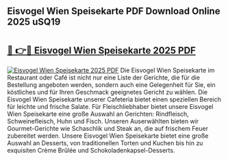 ## Eisvogel Wien Speisekarte PDF Download Online 2025 uSQ19

# <h2><a href="http://gc7pknx.nevu.top/?p=Eisvogel+Wien+Speisekarte">🔗 👉🔴 Eisvogel Wien Speisekarte 2025 PDF</a></h2>

[![Eisvogel Wien Speisekarte 2025 PDF](https://i.imgur.com/dBaPXMq.png)](http://gc7pknx.nevu.top/?p=Eisvogel+Wien+Speisekarte)
Die Eisvogel Wien Speisekarte im Restaurant oder Café ist nicht nur eine Liste der Gerichte, die für die Bestellung angeboten werden, sondern auch eine Gelegenheit für Sie, ein köstliches und für Ihren Geschmack geeignetes Gericht zu wählen. Die Eisvogel Wien Speisekarte unserer Cafeteria bietet einen speziellen Bereich für leichte und frische Salate. Für Fleischliebhaber bietet unsere Eisvogel Wien Speisekarte eine große Auswahl an Gerichten: Rindfleisch, Schweinefleisch, Huhn und Fisch. Unseren Auserwählten bieten wir Gourmet-Gerichte wie Schaschlik und Steak an, die auf frischem Feuer zubereitet werden. Unsere Eisvogel Wien Speisekarte bietet eine große Auswahl an Desserts, von traditionellen Torten und Kuchen bis hin zu exquisiten Crème Brûlée und Schokoladenkapsel-Desserts.

